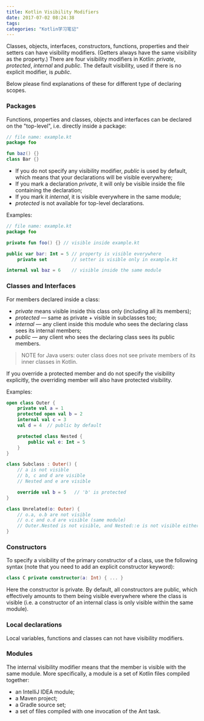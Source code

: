 ```yaml
---
title: Kotlin Visibility Modifiers
date: 2017-07-02 08:24:38
tags:
categories: "Kotlin学习笔记"
---
```


Classes, objects, interfaces, constructors, functions, properties and their setters can have visibility modifiers. (Getters always have the same visibility as the property.) There are four visibility modifiers in Kotlin: _private_, _protected_, _internal_ and _public_. The default visibility, used if there is no explicit modifier, is _public_.

Below please find explanations of these for different type of declaring scopes.

### Packages

Functions, properties and classes, objects and interfaces can be declared on the "top-level", i.e. directly inside a package:

```Kotlin
// file name: example.kt
package foo

fun baz() {}
class Bar {}
```

<!---more-->

* If you do not specify any visibility modifier, _public_ is used by default, which means that your declarations will be visible everywhere;
* If you mark a declaration _private_, it will only be visible inside the file containing the declaration;
* If you mark it _internal_, it is visible everywhere in the same module;
* _protected_ is not available for top-level declarations.

Examples:

```Kotlin
// file name: example.kt
package foo

private fun foo() {} // visible inside example.kt

public var bar: Int = 5 // property is visible everywhere
    private set         // setter is visible only in example.kt

internal val baz = 6    // visible inside the same module
```

### Classes and Interfaces

For members declared inside a class:

* _private_ means visible inside this class only (including all its members);
* _protected_ — same as private + visible in subclasses too;
* _internal_ — any client inside this module who sees the declaring class sees its internal members;
* _public_ — any client who sees the declaring class sees its public members.

>NOTE for Java users: outer class does not see private members of its inner classes in Kotlin.

If you override a protected member and do not specify the visibility explicitly, the overriding member will also have protected visibility.

Examples:

```Kotlin
open class Outer {
    private val a = 1
    protected open val b = 2
    internal val c = 3
    val d = 4  // public by default

    protected class Nested {
        public val e: Int = 5
    }
}

class Subclass : Outer() {
    // a is not visible
    // b, c and d are visible
    // Nested and e are visible

    override val b = 5   // 'b' is protected
}

class Unrelated(o: Outer) {
    // o.a, o.b are not visible
    // o.c and o.d are visible (same module)
    // Outer.Nested is not visible, and Nested::e is not visible either
}
```

### Constructors

To specify a visibility of the primary constructor of a class, use the following syntax (note that you need to add an explicit constructor keyword):

```Kotlin
class C private constructor(a: Int) { ... }
```

Here the constructor is private. By default, all constructors are public, which effectively amounts to them being visible everywhere where the class is visible (i.e. a constructor of an internal class is only visible within the same module).

### Local declarations

Local variables, functions and classes can not have visibility modifiers.

### Modules

The internal visibility modifier means that the member is visible with the same module. More specifically, a module is a set of Kotlin files compiled together:

* an IntelliJ IDEA module;
* a Maven project;
* a Gradle source set;
* a set of files compiled with one invocation of the Ant task.
